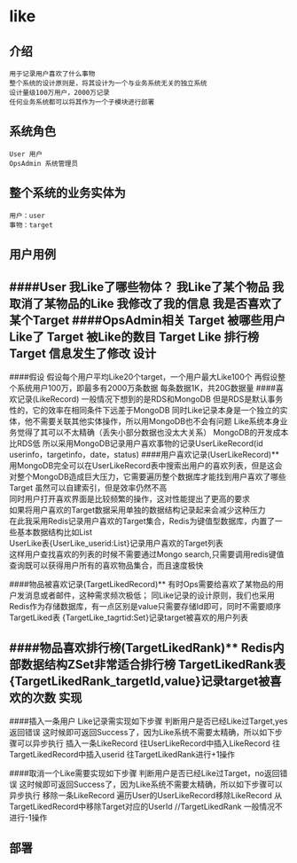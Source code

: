 like
=============================
介绍
------- 
    用于记录用户喜欢了什么事物
	整个系统的设计原则是，将其设计为一个与业务系统无关的独立系统
	设计量级100万用户，2000万记录
	任何业务系统都可以将其作为一个子模块进行部署
系统角色
------- 
    User 用户
    OpsAdmin 系统管理员
整个系统的业务实体为
------- 
    用户：user
    事物：target

用户用例
------- 
####User
    我Like了哪些物体？
    我Like了某个物品
    我取消了某物品的Like
    我修改了我的信息
    我是否喜欢了某个Target
####OpsAdmin相关
    Target 被哪些用户Like了
    Target 被Like的数目
    Target Like 排行榜
    Target 信息发生了修改
设计
------- 

####假设
	假设每个用户平均Like20个target，一个用户最大Like100个
	再假设整个系统用户100万，即最多有2000万条数据
	每条数据1K，共20G数据量
####喜欢记录(LikeRecord)
	一般情况下想到的是RDS和MongoDB
	但是RDS是默认事务性的，它的效率在相同条件下远差于MongoDB 
	同时Like记录本身是一个独立的实体，他不需要关联其他实体操作，所以用MongoDB也不会有问题
	Like系统本身业务觉得了其可以不太精确（丢失小部分数据也没太大关系）
	MongoDB的开发成本比RDS低
	所以采用MongoDB记录用户喜欢事物的记录UserLikeRecord(id userinfo，targetinfo，date，status)
####用户喜欢记录(UserLikeRecord)**
	用MongoDB完全可以在UserLikeRecord表中搜索出用户的喜欢列表，但是这会对整个MongoDB造成巨大压力，它需要遍历整个数据库才能找到用户喜欢了哪些Target
	虽然可以自建索引，但是效率仍然不高<br> 
	同时用户打开喜欢界面是比较频繁的操作，这对性能提出了更高的要求<br> 
	如果将用户喜欢的Target数据采用单独的数据结构记录起来会减少这种压力<br> 
	在此我采用Redis记录用户喜欢的Target集合，Redis为键值型数据库，内置了一些基本数据结构比如List<br> 
	UserLike表{UserLike_userid:List<UserLikeRecord>}记录用户喜欢的Target列表<br> 
	这样用户查找喜欢的列表的时候不需要通过Mongo search,只需要调用redis键值查询既可以获得用户所有的喜欢物品集合，而且速度极快
	
####物品被喜欢记录(TargetLikedRecord)**
	有时Ops需要给喜欢了某物品的用户发消息或者邮件，这种需求频次极低；
	同Like记录的设计原则，我们也采用Redis作为存储数据库，有一点区别是value只需要存储Id即可，同时不需要顺序	
	TargetLiked表 {TargetLike_tagrtid:Set<userid>}记录target被喜欢的用户列表
	
####物品喜欢排行榜(TargetLikedRank)**
	Redis内部数据结构ZSet非常适合排行榜
	TargetLikedRank表 {TargetLikedRank_targetId,value}记录target被喜欢的次数
实现
------- 

####插入一条用户 Like记录需实现如下步骤
	判断用户是否已经Like过Target,yes返回错误
	这时候即可返回Success了，因为Like系统不需要太精确，所以如下步骤可以异步执行
		插入一条LikeRecord
		往UserLikeRecord中插入LikeRecord
		往TargetLikedRecord中插入userid
		往TargetLikedRank进行+1操作
		
####取消一个Like需要实现如下步骤
	判断用户是否已经Like过Target，no返回错误
	这时候即可返回Success了，因为Like系统不需要太精确，所以如下步骤可以异步执行
		移除一条LikeRecord
		遍历User的UserLikeRecord移除LikeRecord
		从TargetLikedRecord中移除Target对应的UserId
		//TargetLikedRank 一般情况不进行-1操作

部署
-----
